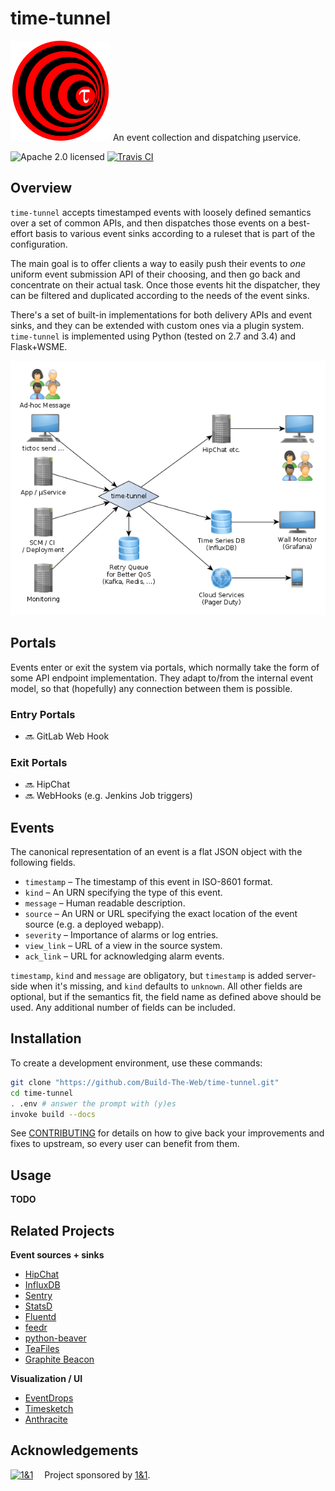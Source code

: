 # time-tunnel

![logo](https://raw.githubusercontent.com/Build-The-Web/time-tunnel/master/static/img/logo-160.png)
An event collection and dispatching µservice.

![Apache 2.0 licensed](http://img.shields.io/badge/license-Apache_2.0-red.svg)
[![Travis CI](https://api.travis-ci.org/Build-The-Web/time-tunnel.svg)](https://travis-ci.org/Build-The-Web/time-tunnel)


## Overview

`time-tunnel` accepts timestamped events with loosely defined semantics over a set of common APIs,
and then dispatches those events on a best-effort basis
to various event sinks according to a ruleset that is part of the configuration.

The main goal is to offer clients a way to easily push their events to *one* uniform event submission API of their choosing,
and then go back and concentrate on their actual task. Once those events hit the dispatcher,
they can be filtered and duplicated according to the needs of the event sinks.

There's a set of built-in implementations for both delivery APIs and event sinks, and they can
be extended with custom ones via a plugin system.
`time-tunnel` is implemented using Python (tested on 2.7 and 3.4) and Flask+WSME.

![System Landscape](https://raw.githubusercontent.com/Build-The-Web/time-tunnel/master/static/img/system-landscape.png)


## Portals

Events enter or exit the system via portals, which normally take the form of some API endpoint implementation.
They adapt to/from the internal event model, so that (hopefully) any connection between them is possible.

### Entry Portals

 * :soon: GitLab Web Hook

### Exit Portals

 * :soon: HipChat
 * :soon: WebHooks (e.g. Jenkins Job triggers)


## Events

The canonical representation of an event is a flat JSON object with the following fields.

* `timestamp` – The timestamp of this event in ISO-8601 format.
* `kind` – An URN specifying the type of this event.
* `message` – Human readable description.
* `source` – An URN or URL specifying the exact location of the event source (e.g. a deployed webapp).
* `severity` – Importance of alarms or log entries.
* `view_link` – URL of a view in the source system.
* `ack_link` – URL for acknowledging alarm events.

`timestamp`, `kind` and `message` are obligatory,
but `timestamp` is added server-side when it's missing,
and `kind` defaults to `unknown`.
All other fields are optional, but if the semantics fit, the field name as defined above should be used.
Any additional number of fields can be included.


## Installation

To create a development environment, use these commands:

```sh
git clone "https://github.com/Build-The-Web/time-tunnel.git"
cd time-tunnel
. .env # answer the prompt with (y)es
invoke build --docs
```

See [CONTRIBUTING](https://github.com/Build-The-Web/time-tunnel/blob/master/CONTRIBUTING.md)
for details on how to give back your improvements and fixes to upstream, so every user can benefit from them.


## Usage
**TODO**


## Related Projects

**Event sources + sinks**

* [HipChat](https://github.com/hipchat)
* [InfluxDB](https://github.com/influxdb)
* [Sentry](https://github.com/getsentry/sentry)
* [StatsD](https://github.com/etsy/statsd)
* [Fluentd](https://github.com/fluent/fluentd)
* [feedr](https://github.com/nir0s/feedr)
* [python-beaver](https://github.com/josegonzalez/python-beaver)
* [TeaFiles](https://github.com/discretelogics/TeaFiles.Py)
* [Graphite Beacon](https://github.com/klen/graphite-beacon)

**Visualization / UI**

* [EventDrops](https://github.com/marmelab/EventDrops)
* [Timesketch](https://github.com/google/timesketch)
* [Anthracite](https://github.com/Dieterbe/anthracite)


## Acknowledgements

[![1&1](https://raw.githubusercontent.com/1and1/1and1.github.io/master/images/1and1-logo-42.png)](https://github.com/1and1)  Project sponsored by [1&1](https://github.com/1and1).
